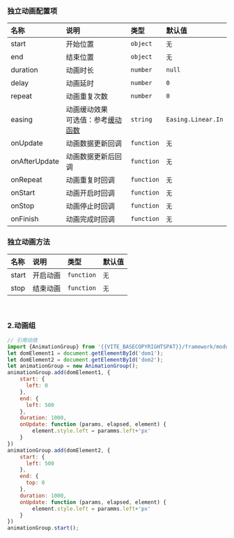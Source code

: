 ### 独立动画配置项

| 名称   | 说明 |  类型 |     默认值 | 
| :----- |  :----- |  :----- |  :-----  |  
| start |  开始位置   | `object` | `无` |
| end | 结束位置  |`object` | `无` |
| duration |  动画时长 |`number` |`null` |
| delay |  动画延时 |`number` |`0` |
| repeat |  动画重复次数 | `number` |`0` |
| easing |  动画缓动效果</br> 可选值：参考<a href='./AnimationEasing' target="_top">缓动函数</a>  | `string` |`Easing.Linear.In` |
| onUpdate |  动画数据更新回调  | `function` |`无` |
| onAfterUpdate |  动画数据更新后回调 |`function` | `无` |
| onRepeat |  动画重复时回调  |`function` | `无` |
| onStart | 动画开启时回调  | `function` |`无` |
| onStop |  动画停止时回调  |`function` | `无` |
| onFinish |  动画完成时回调  | `function` |`无` |
### 独立动画方法

| 名称   | 说明 |  类型 |     默认值 | 
| :----- |  :----- |  :----- |  :-----  |  
| start | 开启动画  | `function` |`无` |
| stop | 结束动画  | `function` |`无` |

<br />

### 2.动画组
```javascript
// 引用动效
import {AnimationGroup} from '{{VITE_BASECOPYRIGHTSPAT}}/framework/module/animation';
let domElement1 = document.getElementById('dom1');
let domElement2 = document.getElementById('dom2');
let animationGroup = new AnimationGroup();
animationGroup.add(domElement1, {
    start: {
      left: 0
    },
    end: {
      left: 500
    },
    duration: 1000,
    onUpdate: function (params, elapsed, element) {
        element.style.left = paramms.left+'px'
    }
})
animationGroup.add(domElement2, {
    start: {
      left: 500
    },
    end: {
      top: 0
    },
    duration: 1000,
    onUpdate: function (params, elapsed, element) {
        element.style.left = paramms.left+'px'
    }
})
animationGroup.start();
```